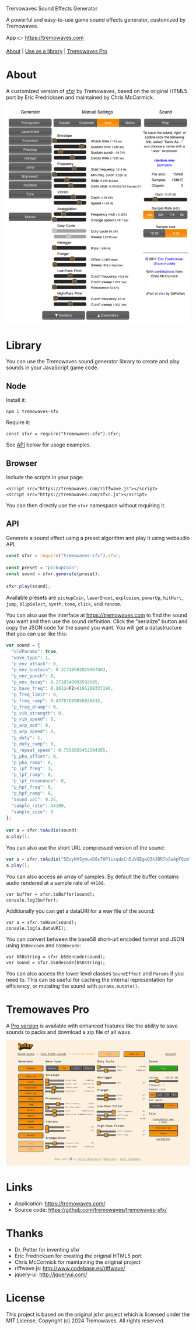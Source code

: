 Tremowaves Sound Effects Generator

A powerful and easy-to-use game sound effects generator, customized by Tremowaves.

App 👉 https://tremowaves.com

[About](#about) | [Use as a library](#library) | [Tremowaves Pro](#tremowaves-pro)

# About

A customized version of [sfxr](http://www.drpetter.se/project_sfxr.html) by Tremowaves, based on the original HTML5 port by Eric Fredricksen and maintained by Chris McCormick.

![Tremowaves Sound Generator screenshot](screenshot.png)

# Library

You can use the Tremowaves sound generator library to create and play sounds in your JavaScript game code.

## Node

Install it:

```
npm i tremowaves-sfx
```

Require it:

```
const sfxr = require("tremowaves-sfx").sfxr;
```

See [API](#API) below for usage examples.

## Browser

Include the scripts in your page:

```
<script src="https://tremowaves.com/riffwave.js"></script>
<script src="https://tremowaves.com/sfxr.js"></script>
```

You can then directly use the `sfxr` namespace without requiring it.

## API

Generate a sound effect using a preset algorithm and play it using webaudio API.

```javascript
const sfxr = require("tremowaves-sfx").sfxr;

const preset = "pickupCoin";
const sound = sfxr.generate(preset);

sfxr.play(sound);
```

Available presets are `pickupCoin`, `laserShoot`, `explosion`, `powerUp`, `hitHurt`, `jump`, `blipSelect`, `synth`, `tone`, `click`, and `random`.

You can also use the interface at https://tremowaves.com to find the sound you want and then use the sound definition.
Click the "serialize" button and copy the JSON code for the sound you want.
You will get a datastructure that you can use like this:

```javascript
var sound = {
  "oldParams": true,
  "wave_type": 1,
  "p_env_attack": 0,
  "p_env_sustain": 0.31718502829007483,
  "p_env_punch": 0,
  "p_env_decay": 0.2718540993592685,
  "p_base_freq": 0.2612<F2>6191208337196,
  "p_freq_limit": 0,
  "p_freq_ramp": 0.43787689856926615,
  "p_freq_dramp": 0,
  "p_vib_strength": 0,
  "p_vib_speed": 0,
  "p_arp_mod": 0,
  "p_arp_speed": 0,
  "p_duty": 1,
  "p_duty_ramp": 0,
  "p_repeat_speed": 0.7558565452384385,
  "p_pha_offset": 0,
  "p_pha_ramp": 0,
  "p_lpf_freq": 1,
  "p_lpf_ramp": 0,
  "p_lpf_resonance": 0,
  "p_hpf_freq": 0,
  "p_hpf_ramp": 0,
  "sound_vol": 0.25,
  "sample_rate": 44100,
  "sample_size": 8
};

var a = sfxr.toAudio(sound);
a.play();
```

You can also use the short URL compressed version of the sound:

```javascript
var a = sfxr.toAudio("5EoyNVSymuxD8s7HP1ixqdaCn5uVGEgwQ3kJBR7bSoApFQzm7E4zZPW2EcXm3jmNdTtTPeDuvwjY8z4exqaXz3NGBHRKBx3igYfBBMRBxDALhBSvzkF6VE2Pv");
a.play();
```

You can also access an array of samples.
By default the buffer contains audio rendered at a sample rate of `44100`.

```
var buffer = sfxr.toBuffer(sound);
console.log(buffer);
```

Additionally you can get a dataURI for a wav file of the sound:

```
var a = sfxr.toWave(sound);
console.log(a.dataURI);
```

You can convert between the base58 short-url encoded format and JSON using `b58encode` and `b58decode`:

```
var b58string = sfxr.b58encode(sound);
var sound = sfxr.b58decode(b58string);
```

You can also access the lower level classes `SoundEffect` and `Params` if you need to.
This can be useful for caching the internal representation for efficiency, or mutating the sound with `params.mutate()`.

# Tremowaves Pro

A [Pro version](https://pro.tremowaves.com/) is available with enhanced features like the ability to save sounds to packs and download a zip file of all wavs.

[![Tremowaves Pro Screenshot](./jsfxr-pro-screenshot.png)](https://pro.tremowaves.com)

# Links

* Application:  https://tremowaves.com/
* Source code:  https://github.com/tremowaves/tremowaves-sfx/

# Thanks

* Dr. Petter for inventing sfxr
* Eric Fredricksen for creating the original HTML5 port
* Chris McCormick for maintaining the original project
* riffwave.js: http://www.codebase.es/riffwave/
* jquery-ui:   http://jqueryui.com/

# License

This project is based on the original jsfxr project which is licensed under the MIT License.
Copyright (c) 2024 Tremowaves. All rights reserved.
